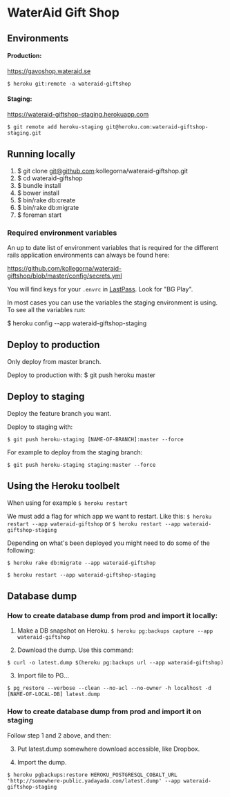 # WaterAid Gift Shop

## Environments

#### Production:
https://gavoshop.wateraid.se

```
$ heroku git:remote -a wateraid-giftshop
```

#### Staging:
https://wateraid-giftshop-staging.herokuapp.com

```
$ git remote add heroku-staging git@heroku.com:wateraid-giftshop-staging.git
```

## Running locally

1. $ git clone git@github.com:kollegorna/wateraid-giftshop.git
2. $ cd wateraid-giftshop
3. $ bundle install
4. $ bower install
5. $ bin/rake db:create
6. $ bin/rake db:migrate
7. $ foreman start

### Required environment variables

An up to date list of environment variables that is required for the different rails application environments can always be found here:

https://github.com/kollegorna/wateraid-giftshop/blob/master/config/secrets.yml

You will find keys for your ``.envrc`` in [LastPass](https://lastpass.com/). Look for "BG Play".

In most cases you can use the variables the staging environment is using.
To see all the variables run:

$ heroku config --app wateraid-giftshop-staging

## Deploy to production

Only deploy from master branch.

Deploy to production with:
$ git push heroku master

## Deploy to staging

Deploy the feature branch you want.

Deploy to staging with:

`$ git push heroku-staging [NAME-OF-BRANCH]:master --force`


For example to deploy from the staging branch:

`$ git push heroku-staging staging:master --force`

## Using the Heroku toolbelt

When using for example
`$ heroku restart`

We must add a flag for which app we want to restart. Like this:
`$ heroku restart --app wateraid-giftshop`
or
`$ heroku restart --app wateraid-giftshop-staging`

Depending on what's been deployed you might need to do some of the following:

`$ heroku rake db:migrate --app wateraid-giftshop`

`$ heroku restart --app wateraid-giftshop-staging`

## Database dump

### How to create database dump from prod and import it locally:

1. Make a DB snapshot on Heroku.
`$ heroku pg:backups capture --app wateraid-giftshop`

2. Download the dump.
Use this command:

  `$ curl -o latest.dump $(heroku pg:backups url --app wateraid-giftshop)`

3. Import file to PG…

  `$ pg_restore --verbose --clean --no-acl --no-owner -h localhost -d [NAME-OF-LOCAL-DB] latest.dump`

### How to create database dump from prod and import it on staging

Follow step 1 and 2 above, and then:

3. Put latest.dump somewhere download accessible, like Dropbox.

4. Import the dump.

`$ heroku pgbackups:restore HEROKU_POSTGRESQL_COBALT_URL 'http://somewhere-public.yadayada.com/latest.dump' --app wateraid-giftshop-staging`
